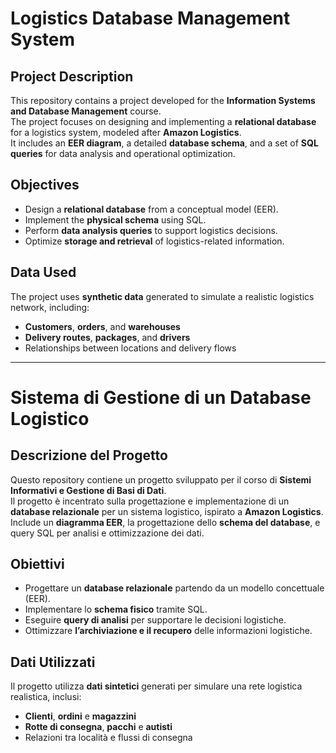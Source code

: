 # Logistics Database Management System

## Project Description

This repository contains a project developed for the **Information Systems and Database Management** course.  
The project focuses on designing and implementing a **relational database** for a logistics system, modeled after **Amazon Logistics**.  
It includes an **EER diagram**, a detailed **database schema**, and a set of **SQL queries** for data analysis and operational optimization.

## Objectives

- Design a **relational database** from a conceptual model (EER).
- Implement the **physical schema** using SQL.
- Perform **data analysis queries** to support logistics decisions.
- Optimize **storage and retrieval** of logistics-related information.

## Data Used

The project uses **synthetic data** generated to simulate a realistic logistics network, including:
- **Customers**, **orders**, and **warehouses**
- **Delivery routes**, **packages**, and **drivers**
- Relationships between locations and delivery flows

---

# Sistema di Gestione di un Database Logistico

## Descrizione del Progetto

Questo repository contiene un progetto sviluppato per il corso di **Sistemi Informativi e Gestione di Basi di Dati**.  
Il progetto è incentrato sulla progettazione e implementazione di un **database relazionale** per un sistema logistico, ispirato a **Amazon Logistics**.  
Include un **diagramma EER**, la progettazione dello **schema del database**, e query SQL per analisi e ottimizzazione dei dati.

## Obiettivi

- Progettare un **database relazionale** partendo da un modello concettuale (EER).
- Implementare lo **schema fisico** tramite SQL.
- Eseguire **query di analisi** per supportare le decisioni logistiche.
- Ottimizzare **l’archiviazione e il recupero** delle informazioni logistiche.

## Dati Utilizzati

Il progetto utilizza **dati sintetici** generati per simulare una rete logistica realistica, inclusi:
- **Clienti**, **ordini** e **magazzini**
- **Rotte di consegna**, **pacchi** e **autisti**
- Relazioni tra località e flussi di consegna
